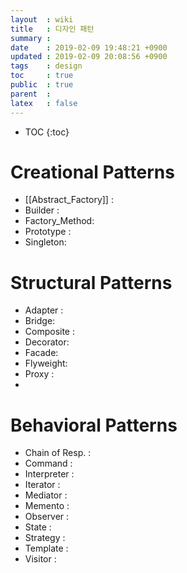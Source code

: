 ```yaml
---
layout  : wiki
title   : 디자인 패턴
summary : 
date    : 2019-02-09 19:48:21 +0900
updated : 2019-02-09 20:08:56 +0900
tags    : design
toc     : true
public  : true
parent  : 
latex   : false
---
```

* TOC
{:toc}

# Creational Patterns
* [[Abstract_Factory]] : 
* Builder : 
* Factory_Method: 
* Prototype : 
* Singleton: 

# Structural Patterns
* Adapter : 
* Bridge: 
* Composite : 
* Decorator: 
* Facade: 
* Flyweight: 
* Proxy : 
* 
 
# Behavioral Patterns
* Chain of Resp. : 
* Command : 
* Interpreter :
* Iterator : 
* Mediator :
* Memento : 
* Observer : 
* State : 
* Strategy :
* Template : 
* Visitor :
